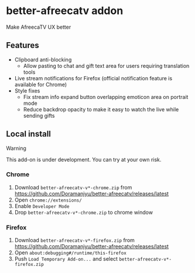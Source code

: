 # better-afreecatv addon
Make AfreecaTV UX better

## Features
- Clipboard anti-blocking
  - Allow pasting to chat and gift text area for users requiring translation tools
- Live stream notifications for Firefox (official notification feature is available for Chrome)
- Style fixes
  - Fix stream info expand button overlapping emoticon area on portrait mode
  - Reduce backdrop opacity to make it easy to watch the live while sending gifts

## Local install
> [!WARNING]  
> This add-on is under development. You can try at your own risk.

### Chrome
1. Download `better-afreecatv-v*-chrome.zip` from https://github.com/Doramanjyu/better-afreecatv/releases/latest
2. Open `chrome://extensions/`
3. Enable `Developer Mode`
4. Drop `better-afreecatv-v*-chrome.zip` to chrome window

### Firefox
1. Download `better-afreecatv-v*-firefox.zip` from https://github.com/Doramanjyu/better-afreecatv/releases/latest
2. Open `about:debugging#/runtime/this-firefox`
3. Push `Load Temporary Add-on...` and select `better-afreecatv-v*-firefox.zip`
